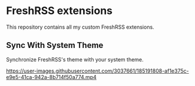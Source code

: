 # FreshRSS extensions

This repository contains all my custom FreshRSS extensions.

## Sync With System Theme

Synchronize FreshRSS's theme with your system theme.

https://user-images.githubusercontent.com/3037661/185191808-af1e375c-e9e5-41ca-942a-8b714f50a774.mp4
